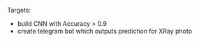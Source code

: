 Targets:

 - build CNN with Accuracy > 0.9 
 - create telegram bot which outputs prediction for XRay photo
